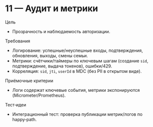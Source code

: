 # 11 — Аудит и метрики

Цель
- Прозрачность и наблюдаемость авторизации.

Требования
- Логирование: успешные/неуспешные входы, подтверждения, обновления, выходы, смены семьи.
- Метрики: счётчики/таймеры по ключевым шагам (создание `sid`, подтверждение, выдача токенов), ошибки/429.
- Корреляция: `sid`, `jti`, `userId` в MDC (без PII в открытом виде).

Приёмочные критерии
- Логи содержат ключевые события, метрики экспонируются (Micrometer/Prometheus).

Тест‑идеи
- Интеграционный тест: проверка публикации метрик/логов по happy‑path.

